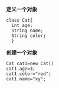 **定义一个对象**

	class Cat{
	  int age;
	  String name;
	  String color;
	  }
	  
**创建一个对象**

	Cat cat1=new Cat()
	cat1.age=3;
	cat1.color="red";
	cat1.name="xy";


